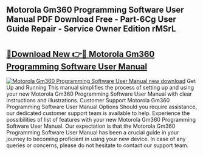 ## Motorola Gm360 Programming Software User Manual PDF Download Free - Part-6Cg User Guide Repair - Service Owner Edition rMSrL

# <h2><a href="http://bc66412.oget.top/?id=Motorola+Gm360+Programming+Software+User+Manual">🔗Download New 👉🔴 Motorola Gm360 Programming Software User Manual</a></h2>

[![Motorola Gm360 Programming Software User Manual new download](https://i.imgur.com/5g1atiW.png)](http://bc66412.oget.top/?id=Motorola+Gm360+Programming+Software+User+Manual)
Get Up and Running This manual simplifies the process of setting up and using your new Motorola Gm360 Programming Software User Manual with clear instructions and illustrations. Customer Support Motorola Gm360 Programming Software User Manual Options Should you require assistance, our dedicated customer support team is available to help. Experience the possibilities of list of features with your new Motorola Gm360 Programming Software User Manual. Our expectation is that the Motorola Gm360 Programming Software User Manual has been a crucial guide in your journey to becoming proficient in using your new device. In case of any queries or concerns, please do not hesitate to contact our support team.
